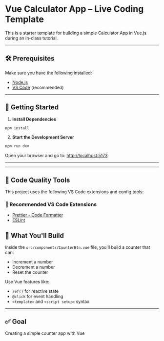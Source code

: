 # Vue Calculator App – Live Coding Template

This is a starter template for building a simple Calculator App in Vue.js during an in-class tutorial.

---

## 🛠 Prerequisites

Make sure you have the following installed:

- [Node.js](https://nodejs.org/)
- [VS Code](https://code.visualstudio.com/) (recommended)

---

## 🚀 Getting Started

1. **Install Dependencies**

```sh
npm install
```

2. **Start the Development Server**

```sh
npm run dev
```

Open your browser and go to: [http://localhost:5173](http://localhost:5173)

---

---

## 🧹 Code Quality Tools

This project uses the following VS Code extensions and config tools:

### 🔧 Recommended VS Code Extensions

- [Prettier - Code Formatter](https://marketplace.visualstudio.com/items?itemName=esbenp.prettier-vscode)
- [ESLint](https://marketplace.visualstudio.com/items?itemName=dbaeumer.vscode-eslint)

## 📂 What You'll Build

Inside the `src/components/CounterBtn.vue` file, you'll build a counter that can:

- Increment a number
- Decrement a number
- Reset the counter

Use Vue features like:

- `ref()` for reactive state
- `@click` for event handling
- `<template>` and `<script setup>` syntax

---

## ✅ Goal

Creating a simple counter app with Vue
